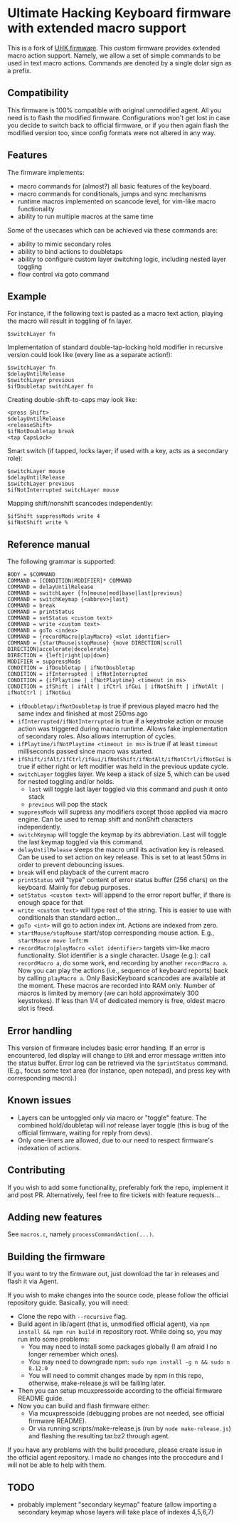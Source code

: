 # Ultimate Hacking Keyboard firmware with extended macro support

This is a fork of [UHK firmware](https://github.com/UltimateHackingKeyboard/firmware). This custom firmware provides extended macro action support. Namely, we allow a set of simple commands to be used in text macro actions. Commands are denoted by a single dolar sign  as a prefix. 

## Compatibility

This firmware is 100% compatible with original unmodified agent. All you need is to flash the modified firmware. Configurations won't get lost in case you decide to switch back to official firmware, or if you then again flash the modified version too, since config formats were not altered in any way.

## Features

The firmware implements:
- macro commands for (almost?) all basic features of the keyboard. 
- macro commands for conditionals, jumps and sync mechanisms 
- runtime macros implemented on scancode level, for vim-like macro functionality
- ability to run multiple macros at the same time

Some of the usecases which can be achieved via these commands are: 
- ability to mimic secondary roles 
- ability to bind actions to doubletaps 
- ability to configure custom layer switching logic, including nested layer toggling 
- flow control via goto command

## Example
For instance, if the following text is pasted as a macro text action, playing the macro will result in toggling of fn layer.
    
    $switchLayer fn

Implementation of standard double-tap-locking hold modifier in recursive version could look like (every line as a separate action!):

    $switchLayer fn
    $delayUntilRelease
    $switchLayer previous
    $ifDoubletap switchLayer fn

Creating double-shift-to-caps may look like:
   
    <press Shift>
    $delayUntilRelease
    <releaseShift>
    $ifNotDoubletap break
    <tap CapsLock>

Smart switch (if tapped, locks layer; if used with a key, acts as a secondary role):

    $switchLayer mouse
    $delayUntilRelease
    $switchLayer previous
    $ifNotInterrupted switchLayer mouse

Mapping shift/nonshift scancodes independently:

    $ifShift suppressMods write 4
    $ifNotShift write %

## Reference manual

The following grammar is supported:

    BODY = $COMMAND
    COMMAND = [CONDITION|MODIFIER]* COMMAND
    COMMAND = delayUntilRelease
    COMMAND = switchLayer {fn|mouse|mod|base|last|previous}
    COMMAND = switchKeymap {<abbrev>|last}
    COMMAND = break
    COMMAND = printStatus
    COMMAND = setStatus <custom text>
    COMMAND = write <custom text>
    COMMAND = goTo <index>
    COMMAND = {recordMacro|playMacro} <slot identifier>
    COMMAND = {startMouse|stopMouse} {move DIRECTION|scroll DIRECTION|accelerate|decelerate}
    DIRECTION = {left|right|up|down}
    MODIFIER = suppressMods
    CONDITION = ifDoubletap | ifNotDoubletap
    CONDITION = ifInterrupted | ifNotInterrupted
    CONDITION = {ifPlaytime | ifNotPlaytime} <timeout in ms>
    CONDITION = ifShift | ifAlt | ifCtrl ifGui | ifNotShift | ifNotAlt | ifNotCtrl | ifNotGui

- `ifDoubletap/ifNotDoubletap` is true if previous played macro had the same index and finished at most 250ms ago
- `ifInterrupted/ifNotInterrupted` is true if a keystroke action or mouse action was triggered during macro runtime. Allows fake implementation of secondary roles. Also allows interruption of cycles.
- `ifPlaytime/ifNotPlaytime <timeout in ms>` is true if at least `timeout` milliseconds passed since macro was started.
- `ifShift/ifAlt/ifCtrl/ifGui/ifNotShift/ifNotAlt/ifNotCtrl/ifNotGui` is true if either right or left modifier was held in the previous update cycle.
- `switchLayer` toggles layer. We keep a stack of size 5, which can be used for nested toggling and/or holds.
  - `last` will toggle last layer toggled via this command and push it onto stack
  - `previous` will pop the stack
- `suppressMods` will supress any modifiers except those applied via macro engine. Can be used to remap shift and nonShift characters independently.
- `switchKeymap` will toggle the keymap by its abbreviation. Last will toggle the last keymap toggled via this command.
- `delayUntilRelease` sleeps the macro until its activation key is released. Can be used to set action on key release. This is set to at least 50ms in order to prevent debouncing issues.
- `break` will end playback of the current macro
- `printStatus` will "type" content of error status buffer (256 chars) on the keyboard. Mainly for debug purposes.
- `setStatus <custom text>` will append <custom text> to the error report buffer, if there is enough space for that
- `write <custom text>` will type rest of the string. This is easier to use with conditionals than standard action...
- `goTo <int>` will go to action index int. Actions are indexed from zero.
- `startMouse/stopMouse` start/stop corresponding mouse action. E.g., `startMouse move left`:w
- `recordMacro|playMacro <slot identifier>` targets vim-like macro functionality. Slot identifier is a single character. Usage (e.g.): call `recordMacro a`, do some work, end recording by another `recordMacro a`. Now you can play the actions (i.e., sequence of keyboard reports) back by calling `playMacro a`. Only BasicKeyboard scancodes are available at the moment. These macros are recorded into RAM only. Number of macros is limited by memory (we can hold approximately 300 keystrokes). If less than 1/4 of dedicated memory is free, oldest macro slot is freed.

## Error handling

This version of firmware includes basic error handling. If an error is encountered, led display will change to `ERR` and error message written into the status buffer. Error log can be retrieved via the `$printStatus` command. (E.g., focus some text area (for instance, open notepad), and press key with corresponding macro).)

## Known issues

- Layers can be untoggled only via macro or "toggle" feature. The combined hold/doubletap will *not* release layer toggle (this is bug of the official firmware, waiting for reply from devs).  
- Only one-liners are allowed, due to our need to respect firmware's indexation of actions.

## Contributing

If you wish to add some functionality, preferably fork the repo, implement it and post PR. Alternatively, feel free to fire tickets with feature requests... 

## Adding new features

See `macros.c`, namely `processCommandAction(...)`.

## Building the firmware

If you want to try the firmware out, just download the tar in releases and flash it via Agent. 

If you wish to make changes into the source code, please follow the official repository guide. Basically, you will need:

- Clone the repo with `--recursive` flag.
- Build agent in lib/agent (that is, unmodified official agent), via `npm install && npm run build` in repository root. While doing so, you may run into some problems:
  - You may need to install some packages globally (I am afraid I no longer remember which ones).
  - You may need to downgrade npm: `sudo npm install -g n && sudo n 8.12.0`
  - You will need to commit changes made by npm in this repo, otherwise, make-release.js will be faililng later.
- Then you can setup mcuxpressoide according to the official firmware README guide.
- Now you can build and flash firmware either:
  - Via mcuxpressoide (debugging probes are not needed, see official firmware README).
  - Or via running scripts/make-release.js (run by `node make-release.js`) and flashing the resulting tar.bz2 through agent.
  
If you have any problems with the build procedure, please create issue in the official agent repository. I made no changes into the proccedure and I will not be able to help with them.

## TODO

- probably implement "secondary keymap" feature (allow importing a secondary keymap whose layers will take place of indexes 4,5,6,7)
